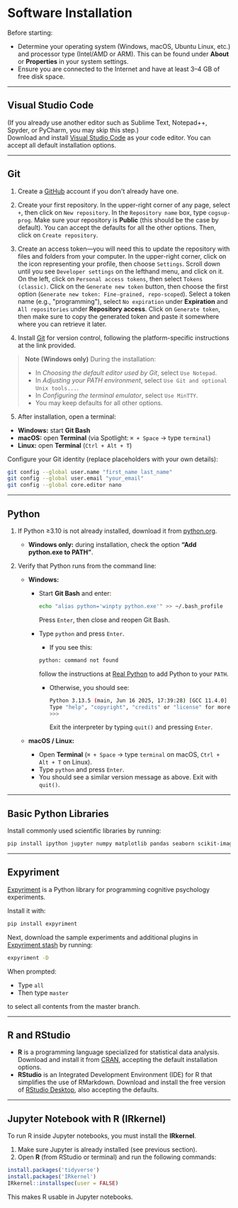 # Software Installation

Before starting:  
- Determine your operating system (Windows, macOS, Ubuntu Linux, etc.) and processor type (Intel/AMD or ARM). This can be found under **About** or **Properties** in your system settings.  
- Ensure you are connected to the Internet and have at least 3–4 GB of free disk space.  

---

## Visual Studio Code

(If you already use another editor such as Sublime Text, Notepad++, Spyder, or PyCharm, you may skip this step.)  
Download and install [Visual Studio Code](https://code.visualstudio.com/download) as your code editor. You can accept all default installation options.   

---

## Git

1. Create a [GitHub](https://github.com/signup) account if you don't already have one.

2. Create your first repository. In the upper-right corner of any page, select `+`, then click on `New repository`. In the `Repository name` box, type `cogsup-prog`. Make sure your repository is **Public** (this should be the case by default). You can accept the defaults for all the other options. Then, click on `Create repository`.

3. Create an access token—you will need this to update the repository with files and folders from your computer. In the upper-right corner, click on the icon representing your profile, then choose ```Settings```. Scroll down until you see ```Developer settings``` on the lefthand menu, and click on it. On the left, click on ```Personal access tokens```, then select ```Tokens (classic)```.  Click on the ```Generate new token``` button, then choose the first option (```Generate new token: Fine-grained, repo-scoped```). Select a token name (e.g., "programming"), select ```No expiration``` under **Expiration** and  ```All repositories``` under **Repository access**. Click on ```Generate token```, then make sure to copy the generated token and paste it somewhere where you can retrieve it later.

4. Install [Git](https://git-scm.com/book/en/v2/Getting-Started-Installing-Git) for version control, following the platform-specific instructions at the link provided. 

> **Note (Windows only)** During the installation:  
> - In *Choosing the default editor used by Git*, select `Use Notepad`.  
> - In *Adjusting your PATH environment*, select `Use Git and optional Unix tools...`.  
> - In *Configuring the terminal emulator*, select `Use MinTTY`.  
> - You may keep defaults for all other options.  

5. After installation, open a terminal:  
- **Windows:** start **Git Bash**  
- **macOS:** open **Terminal** (via Spotlight: `⌘ + Space` → type `terminal`)  
- **Linux:** open **Terminal** (`Ctrl + Alt + T`)  

Configure your Git identity (replace placeholders with your own details):  

```bash
git config --global user.name "first_name last_name"
git config --global user.email "your_email"
git config --global core.editor nano
```

---

## Python

1. If Python ≥3.10 is not already installed, download it from [python.org](https://www.python.org).  

   - **Windows only:** during installation, check the option **“Add python.exe to PATH”**.  

2. Verify that Python runs from the command line:  

   - **Windows:**  
     - Start **Git Bash** and enter:  
       ```bash
       echo "alias python='winpty python.exe'" >> ~/.bash_profile
       ```  
       Press `Enter`, then close and reopen Git Bash.  

     - Type `python` and press `Enter`.  

        - If you see this:
         ```bash
         python: command not found
         ```  
         follow the instructions at [Real Python](https://realpython.com/add-python-to-path/) to add Python to your `PATH`.  

       - Otherwise, you should see:  
         ```bash
         Python 3.13.5 (main, Jun 16 2025, 17:39:28) [GCC 11.4.0] on Windows
         Type "help", "copyright", "credits" or "license" for more information.
         >>> 
         ```  
         Exit the interpreter by typing `quit()` and pressing `Enter`.  

   - **macOS / Linux:**  
     - Open **Terminal** (`⌘ + Space` → type `terminal` on macOS, `Ctrl + Alt + T` on Linux).  
     - Type `python` and press `Enter`.  
     - You should see a similar version message as above. Exit with `quit()`.  

---

## Basic Python Libraries

Install commonly used scientific libraries by running:  

```bash
pip install ipython jupyter numpy matplotlib pandas seaborn scikit-image
```

---

## Expyriment

[Expyriment](http://www.expyriment.org) is a Python library for programming cognitive psychology experiments.  

Install it with:  

```bash
pip install expyriment
```

Next, download the sample experiments and additional plugins in [Expyriment stash](https://github.com/expyriment/expyriment-stash/) by running:  

```bash
expyriment -D
```

When prompted:  
- Type `all`  
- Then type `master`  

to select all contents from the master branch.

---

## R and RStudio

- **R** is a programming language specialized for statistical data analysis. Download and install it from [CRAN](https://cran.rstudio.com/), accepting the default installation options.  
- **RStudio** is an Integrated Development Environment (IDE) for R that simplifies the use of RMarkdown. Download and install the free version of [RStudio Desktop](https://posit.co/download/rstudio-desktop/), also accepting the defaults.  

---

## Jupyter Notebook with R (IRkernel)

To run R inside Jupyter notebooks, you must install the **IRkernel**.  

1. Make sure Jupyter is already installed (see previous section).  
2. Open **R** (from RStudio or terminal) and run the following commands:  

```r
install.packages('tidyverse')
install.packages('IRkernel')
IRkernel::installspec(user = FALSE)
```

This makes R usable in Jupyter notebooks.  